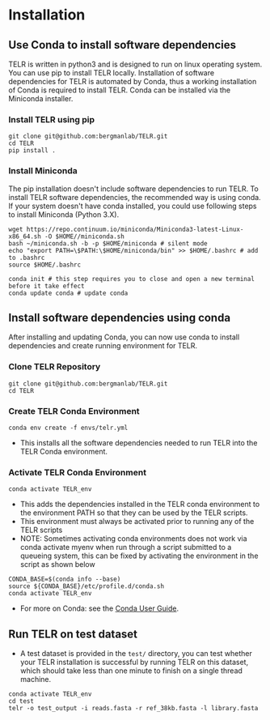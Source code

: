 # Installation
## Use Conda to install software dependencies
TELR is written in python3 and is designed to run on linux operating system. You can use pip to install TELR locally. Installation of software dependencies for TELR is automated by Conda, thus a working installation of Conda is required to install TELR. Conda can be installed via the Miniconda installer.
### Install TELR using pip
```
git clone git@github.com:bergmanlab/TELR.git
cd TELR
pip install .
```
### Install Miniconda
The pip installation doesn't include software dependencies to run TELR. To install TELR software dependencies, the recommended way is using conda. If your system doesn't have conda installed, you could use following steps to install Miniconda (Python 3.X).
```
wget https://repo.continuum.io/miniconda/Miniconda3-latest-Linux-x86_64.sh -O $HOME//miniconda.sh
bash ~/miniconda.sh -b -p $HOME/miniconda # silent mode
echo "export PATH=\$PATH:\$HOME/miniconda/bin" >> $HOME/.bashrc # add to .bashrc
source $HOME/.bashrc

conda init # this step requires you to close and open a new terminal before it take effect
conda update conda # update conda
```
## Install software dependencies using conda
After installing and updating Conda, you can now use conda to install dependencies and create running environment for TELR.
### Clone TELR Repository
```
git clone git@github.com:bergmanlab/TELR.git
cd TELR
```
### Create TELR Conda Environment
```
conda env create -f envs/telr.yml
```
- This installs all the software dependencies needed to run TELR into the TELR Conda environment.

### Activate TELR Conda Environment
```
conda activate TELR_env
```
- This adds the dependencies installed in the TELR conda environment to the environment PATH so that they can be used by the TELR scripts.
- This environment must always be activated prior to running any of the TELR scripts
- NOTE: Sometimes activating conda environments does not work via conda activate myenv when run through a script submitted to a queueing system, this can be fixed by activating the environment in the script as shown below
```
CONDA_BASE=$(conda info --base)
source ${CONDA_BASE}/etc/profile.d/conda.sh
conda activate TELR_env
```
- For more on Conda: see the [Conda User Guide](https://docs.conda.io/projects/conda/en/latest/index.html).

## Run TELR on test dataset
- A test dataset is provided in the `test/` directory, you can test whether your TELR installation is successful by running TELR on this dataset, which should take less than one minute to finish on a single thread machine.
```
conda activate TELR_env
cd test
telr -o test_output -i reads.fasta -r ref_38kb.fasta -l library.fasta
```